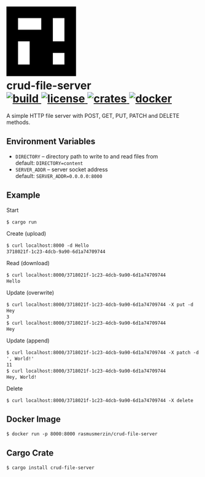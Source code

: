 <h1>
  <img src="./logo.svg" />
  <br />
  crud-file-server
  <br />
  <a href="https://gitlab.com/rasmusmerzin/crud-file-server/-/commits/master">
    <img alt="build" src="https://img.shields.io/gitlab/pipeline/rasmusmerzin/crud-file-server/master" />
  </a>
  <a href="https://crates.io/crates/crud-file-server">
    <img alt="license" src="https://img.shields.io/crates/l/crud-file-server" />
  </a>
  <a href="https://crates.io/crates/crud-file-server">
    <img alt="crates" src="https://img.shields.io/crates/v/crud-file-server?label=crates.io" />
  </a>
  <a href="https://hub.docker.com/r/rasmusmerzin/crud-file-server">
    <img alt="docker" src="https://img.shields.io/docker/v/rasmusmerzin/crud-file-server?label=docker&sort=semver" />
  </a>
</h1>

A simple HTTP file server with POST, GET, PUT, PATCH and DELETE methods.

## Environment Variables

- `DIRECTORY` – directory path to write to and read files from  
  default: `DIRECTORY=content`
- `SERVER_ADDR` – server socket address  
  default: `SERVER_ADDR=0.0.0.0:8000`

## Example

Start

```
$ cargo run
```

Create (upload)

```
$ curl localhost:8000 -d Hello
3718021f-1c23-4dcb-9a90-6d1a74709744
```

Read (download)

```
$ curl localhost:8000/3718021f-1c23-4dcb-9a90-6d1a74709744
Hello
```

Update (overwrite)

```
$ curl localhost:8000/3718021f-1c23-4dcb-9a90-6d1a74709744 -X put -d Hey
3
$ curl localhost:8000/3718021f-1c23-4dcb-9a90-6d1a74709744
Hey
```

Update (append)

```
$ curl localhost:8000/3718021f-1c23-4dcb-9a90-6d1a74709744 -X patch -d ', World!'
11
$ curl localhost:8000/3718021f-1c23-4dcb-9a90-6d1a74709744
Hey, World!
```

Delete

```
$ curl localhost:8000/3718021f-1c23-4dcb-9a90-6d1a74709744 -X delete
```

## Docker Image

```
$ docker run -p 8000:8000 rasmusmerzin/crud-file-server
```

## Cargo Crate

```
$ cargo install crud-file-server
```
